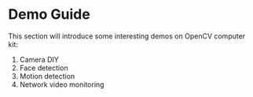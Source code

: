 # Demo Guide
This section will introduce some interesting demos on OpenCV computer kit:
1. Camera DIY
2. Face detection
3. Motion detection
4. Network video monitoring
